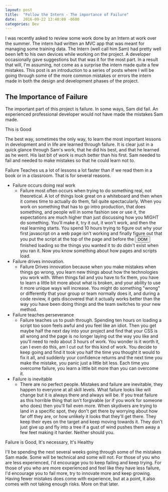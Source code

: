 ```yaml
---
layout: post
title:  "Follow the Intern - The importance of Failure"
date:   2016-09-22 13:40:08 -0600
categories: Dev
---
```

I was recently asked to review some work done by an Intern at work over the summer. The intern had written an MVC app that was meant for managing some training data. The Intern (well call him Sam) had pretty well been left to his own devices while working on the project. A developer occasionally gave suggestions but that was it for the most part. In a result that will, I'm assuming, not come as a surprise the intern made quite a few mistakes. This post is an introduction to a series of posts where I will be going through some of the more common mistakes or errors the intern made in both the design and development phases of the project. 

## The Importance of Failure

The important part of this project is failure. In some ways, Sam did fail. An experienced professional developer would not have made the mistakes Sam made.

<span class="emphasis1">This is Good</span>

The best way, sometimes the only way, to learn the most important lessons in development and in life are learned through failure. It is clear just in a quick glance through Sam's work, that he did his best, and that he learned as he went. His last bit of work is much better than his first. Sam needed to fail and needed to make mistakes so that he could learn not to.

Failure Teaches us a lot of lessons a lot faster than if we read them in a book or in a classroom. That is for several reasons.

<ul>
    <li class="parent-list-style1">Failure occurs doing real work
        <ul>
            <li class="child-list-style1">Failure most often occurs when trying to do something real, not theoretical. A lot of things look great on a whiteboard and then when it comes time to actually do them, fail quite spectacularly. When you work on something that has to go intro production, that does something, and people will in some fashion see or use it, the expectations are much higher than just discussing how you MIGHT do something. You'll make it, try it out, it won't work, and then the real learning starts. You spend 10 hours trying to figure out why your first javascript on a web page isn't working and finally figure out that you put the script at the top of the page and before the <span><button class="defclick" data-target="/def/dom.html">DOM</button></span> finished loading so the things you wanted it to do didn't exist when you ran it. Now you know something about how pages and scripts load.</li>
        </ul>
    </li>
<li class="parent-list-style1"> Failure drives innovation.
        <ul>
            <li class="child-list-style1">Failure Drives innovation because when you make mistakes when things go wrong, you learn new things about how the technologies you work with. When things fail and you have to fix them, you have to learn a little bit more about what is broken, and your ability to use it more unique ways will increase. You might do something "wrong" or differently that your group or team normally does it, and during a code review, it gets discovered that it actually works better than the way you have been doing things and the team switches to your new method.</li>
        </ul>
    </li>
    <li class="parent-list-style1">Failure teaches perseverance
        <ul>
            <li class="child-list-style1">Failure teaches us to push through. Spending ten hours on loading a script too soon feels awful and you feel like an idiot. Then you get maybe half the next day into your project and find that your CSS is all wrong and the page is no longer laying out the way you like and you'll need to redo about 3 hours of work. You wonder is it worth it, can I even do this, am I cut out for this kind of work. You decide to keep going and find it took you half the time you thought it would to fix it all, and suddenly your confidence returns and the next time you make the mistake, you panic just a little bit less. Each time you overcome failure, you learn a little bit more than you can overcome it.</li>
        </ul>
    </li>
    <li class="parent-list-style1">Failure is inevitable
        <ul>
            <li class="child-list-style1">There are no perfect people. Mistakes and failure are inevitable, they happen to everyone at all skill levels. What failure looks like will change but it is always there and always will be. If you treat failure as this horrible thing that isn't forgivable (or if you work for someone who does) then you'll fail even more. When skydivers are trying to land in a specific spot, they don't get there by worrying about how far off they are, or how unlikely it looks that they'll get there. They keep their eyes on the target and keep moving towards it. They don't just give up and fly into a tree if a gust of wind pushes them away a few feet making it harder. Neither should you.</li>
        </ul>
    </li>
</ul>

<span class="emphasis1"> Failure is Good, It's necessary, It's Healthy</span>

I'll be spending the next several weeks going through some of the mistakes Sam made. Some will be technical and some will not. For those of you who are less experienced, I'd encourage you to keep failing and keep trying. For those of you who are more experienced and feel like they have less failure, I'd encourage you to fail more, try to innovate more and keep growing. Having fewer mistakes does come with experience, but at a point, it also comes with not taking enough risks. More on that later.